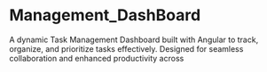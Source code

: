 # Management_DashBoard
A dynamic Task Management Dashboard built with Angular to track, organize, and prioritize tasks effectively. Designed for seamless collaboration and enhanced productivity across
